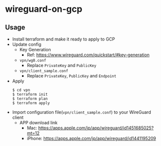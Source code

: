 # wireguard-on-gcp

## Usage
- Install terraform and make it ready to apply to GCP
- Update config
  - Key Generation
    - Ref: https://www.wireguard.com/quickstart/#key-generation
  - `vpn/wg0.conf`
    - Replace `PrivateKey` and `PublicKey`
  - `vpn/client_sample.conf`
    - Replace `PrivateKey`, `PublicKey` and `Endpoint`
- Apply
  ```
  $ cd vpn 
  $ terraform init
  $ terraform plan
  $ terraform apply 
  ```
- Import configuration file(`vpn/client_sample.conf`) to your WireGuard client
  - APP download link
    - Mac: https://apps.apple.com/jp/app/wireguard/id1451685025?mt=12
    - iPhone: https://apps.apple.com/jp/app/wireguard/id1441195209
